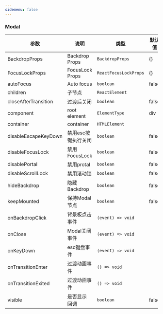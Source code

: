 ```yaml
---
sidemenu: false
---
```


### Modal

| 参数	|说明	|类型	|默认值
| --- | --- | --- | ---
| BackdropProps | Backdrop Props | `BackdropProps` | {}
| FocusLockProps | FocusLock Props | `ReactFocusLockProps` | {}
| autoFocus | Auto focus | `boolean` | false
| children | 子节点 | `ReactElement` |
| closeAfterTransition | 过渡后关闭 | `boolean` | false
| component | root element | `ElementType` | div
| container | container | `HTMLElement` |
| disableEscapeKeyDown | 禁用esc按键执行关闭 | `boolean` | false
| disableFocusLock | 禁用FocusLock | `boolean` | false
| disablePortal | 禁用protal | `boolean` | false
| disableScrollLock | 禁用滚动锁 | `boolean` | false
| hideBackdrop | 隐藏Backdrop | `boolean` | false
| keepMounted | 保持Modal节点 | `boolean` | false
| onBackdropClick | 背景板点击事件 | `(event) => void` |
| onClose |  Modal关闭事件 | `(event) => void` |
| onKeyDown | esc键盘事件 | `(event) => void` |
| onTransitionEnter | 过渡动画事件 | `() => void` |
| onTransitionExited | 过渡动画事件 | `() => void` |
| visible | 是否显示 回调 | `boolean` | false
